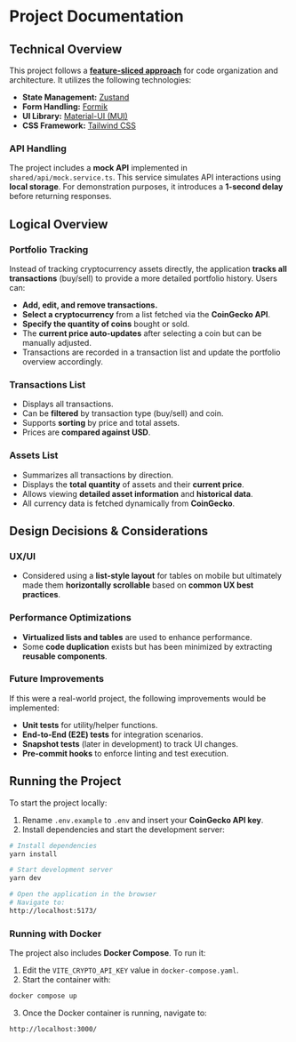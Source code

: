 # Project Documentation

## Technical Overview

This project follows a **[feature-sliced approach](https://feature-sliced.design/)** for code organization and architecture. It utilizes the following technologies:

- **State Management:** [Zustand](https://github.com/pmndrs/zustand)
- **Form Handling:** [Formik](https://formik.org/)
- **UI Library:** [Material-UI (MUI)](https://mui.com/)
- **CSS Framework:** [Tailwind CSS](https://tailwindcss.com/)

### API Handling

The project includes a **mock API** implemented in `shared/api/mock.service.ts`. This service simulates API interactions using **local storage**. For demonstration purposes, it introduces a **1-second delay** before returning responses.

## Logical Overview

### Portfolio Tracking

Instead of tracking cryptocurrency assets directly, the application **tracks all transactions** (buy/sell) to provide a more detailed portfolio history. Users can:

- **Add, edit, and remove transactions.**
- **Select a cryptocurrency** from a list fetched via the **CoinGecko API**.
- **Specify the quantity of coins** bought or sold.
- The **current price auto-updates** after selecting a coin but can be manually adjusted.
- Transactions are recorded in a transaction list and update the portfolio overview accordingly.

### Transactions List

- Displays all transactions.
- Can be **filtered** by transaction type (buy/sell) and coin.
- Supports **sorting** by price and total assets.
- Prices are **compared against USD**.

### Assets List

- Summarizes all transactions by direction.
- Displays the **total quantity** of assets and their **current price**.
- Allows viewing **detailed asset information** and **historical data**.
- All currency data is fetched dynamically from **CoinGecko**.

## Design Decisions & Considerations

### UX/UI

- Considered using a **list-style layout** for tables on mobile but ultimately made them **horizontally scrollable** based on **common UX best practices**.

### Performance Optimizations

- **Virtualized lists and tables** are used to enhance performance.
- Some **code duplication** exists but has been minimized by extracting **reusable components**.

### Future Improvements

If this were a real-world project, the following improvements would be implemented:

- **Unit tests** for utility/helper functions.
- **End-to-End (E2E) tests** for integration scenarios.
- **Snapshot tests** (later in development) to track UI changes.
- **Pre-commit hooks** to enforce linting and test execution.

## Running the Project

To start the project locally:

1. Rename `.env.example` to `.env` and insert your **CoinGecko API key**.
2. Install dependencies and start the development server:

```sh
# Install dependencies
yarn install

# Start development server
yarn dev

# Open the application in the browser
# Navigate to:
http://localhost:5173/
```

### Running with Docker

The project also includes **Docker Compose**. To run it:

1. Edit the `VITE_CRYPTO_API_KEY` value in `docker-compose.yaml`.
2. Start the container with:

```sh
docker compose up
```

3. Once the Docker container is running, navigate to:

```
http://localhost:3000/
```

